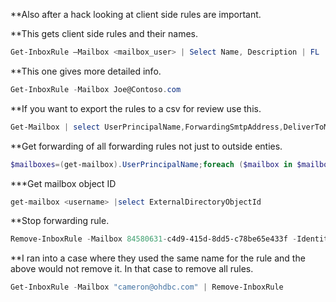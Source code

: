 **Also after a hack looking at client side rules are important.  

**This gets client side rules and their names.

```PowerShell
Get-InboxRule –Mailbox <mailbox_user> | Select Name, Description | FL
```

**This one gives more detailed info.

```PowerShell
Get-InboxRule -Mailbox Joe@Contoso.com
```

**If you want to export the rules to a csv for review use this. 

```Powershell 
Get-Mailbox | select UserPrincipalName,ForwardingSmtpAddress,DeliverToMailboxAndForward | Export-csv D:\Office365Forwards.csv -NoTypeInformation
```


**Get forwarding of all forwarding rules not just to outside enties.

```PowerShell
$mailboxes=(get-mailbox).UserPrincipalName;foreach ($mailbox in $mailboxes) {get-inboxrule -Mailbox $mailbox | Select Identity, Name, Description, ForwardTo | FL} 
```

***Get mailbox object ID

```PowerShell
get-mailbox <username> |select ExternalDirectoryObjectId
```

**Stop forwarding rule.

```PowerShell
Remove-InboxRule -Mailbox 84580631-c4d9-415d-8dd5-c78be65e433f -Identity "Send me a copy" 
```

**I ran into a case where they used the same name for the rule and the above would not remove it.  In that case to remove all rules.

```PowerShell
Get-InboxRule -Mailbox "cameron@ohdbc.com" | Remove-InboxRule
```



